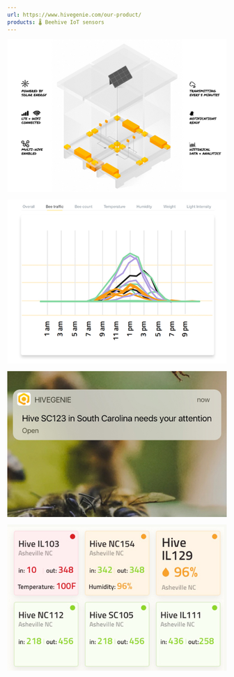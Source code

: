 ```yaml
---
url: https://www.hivegenie.com/our-product/
products: 🌡️ Beehive IoT sensors
---
```



![](img/hive-benefits.jpg)

![](img/pollination.jpg)

![](img/mobile-notification.jpg)

![](img/app-grid.jpg)
